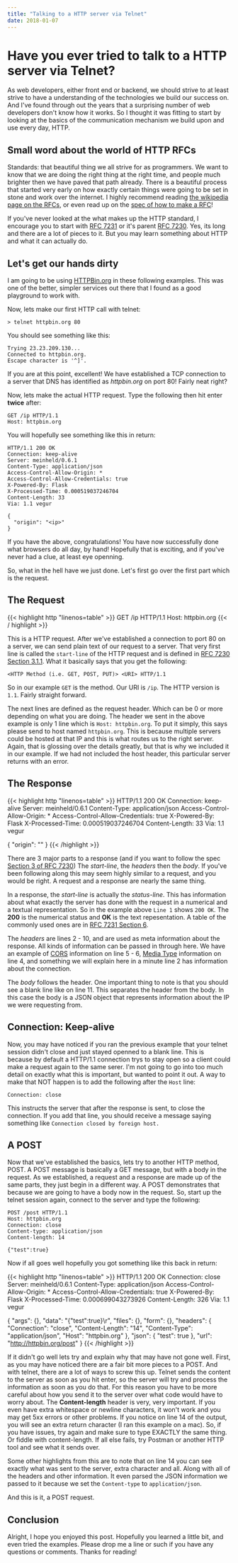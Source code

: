 ```yaml
---
title: "Talking to a HTTP server via Telnet"
date: 2018-01-07
---
```


# Have you ever tried to talk to a HTTP server via Telnet?

As web developers, either front end or backend, we should strive to at least strive to have a understanding of the technologies we build our success on. And I've found through out the years that a surprising number of web developers don't know how it works. So I thought it was fitting to start by looking at the basics of the communication mechanism we build upon and use every day, HTTP.

## Small word about the world of HTTP RFCs

Standards: that beautiful thing we all strive for as programmers. We want to know that we are doing the right thing at the right time, and people much brighter then we have paved that path already. There is a beautiful process that started very early on how exactly certain things were going to be set in stone and work over the internet. I highly recommend reading [the wikipedia page on the RFCs](https://en.wikipedia.org/wiki/Request_for_Comments), or even read up on the [spec of how to make a RFC](https://tools.ietf.org/html/rfc2026)! 

If you've never looked at the what makes up the HTTP standard, I encourage you to start with [RFC 7231](https://tools.ietf.org/html/rfc7231) or it's parent [RFC 7230](https://tools.ietf.org/html/rfc7230). Yes, its long and there are a lot of pieces to it. But you may learn something about HTTP and what it can actually do. 

## Let's get our hands dirty

I am going to be using [HTTPBin.org](https://httpbin.org) in these following examples. This was one of the better, simpler services out there that I found as a good playground to work with.

Now, lets make our first HTTP call with telnet:

```shell
> telnet httpbin.org 80
```

You should see something like this:

```plain
Trying 23.23.209.130...
Connected to httpbin.org.
Escape character is '^]'.
```

If you are at this point, excellent! We have established a TCP connection to a server that DNS has identified as _httpbin.org_ on port 80! Fairly neat right?

Now, lets make the actual HTTP request. Type the following then hit enter **twice** after:

```http
GET /ip HTTP/1.1
Host: httpbin.org
```

You will hopefully see something like this in return:

```http
HTTP/1.1 200 OK
Connection: keep-alive
Server: meinheld/0.6.1
Content-Type: application/json
Access-Control-Allow-Origin: *
Access-Control-Allow-Credentials: true
X-Powered-By: Flask
X-Processed-Time: 0.000519037246704
Content-Length: 33
Via: 1.1 vegur

{
  "origin": "<ip>"
}
```

If you have the above, congratulations! You have now successfully done what browsers do all day, by hand! Hopefully that is exciting, and if you've never had a clue, at least eye openning.

So, what in the hell have we just done. Let's first go over the first part which is the request.

## The Request

{{< highlight http "linenos=table" >}}
GET /ip HTTP/1.1
Host: httpbin.org
{{< / highlight >}}

This is a HTTP request. After we've established a connection to port 80 on a server, we can send plain text of our request to a server. That very first line is called the `start-line` of the HTTP request and is defined in [RFC 7230 Section 3.1.1](https://tools.ietf.org/html/rfc7230#section-3.1.1). What it basically says that you get the following: 

`<HTTP Method (i.e. GET, POST, PUT)> <URI> HTTP/1.1`

So in our example `GET` is the method. Our URI is `/ip`. The HTTP version is `1.1`. Fairly straight forward. 

The next lines are defined as the request header. Which can be 0 or more depending on what you are doing. The header we sent in the above example is only 1 line which is `Host: httpbin.org`. To put it simply, this says please send to host named `httpbin.org`. This is because multiple servers could be hosted at that IP and this is what routes us to the right server. Again, that is glossing over the details greatly, but that is why we included it in our example. If we had not included the host header, this particular server returns with an error. 

## The Response

{{< highlight http "linenos=table" >}}
HTTP/1.1 200 OK
Connection: keep-alive
Server: meinheld/0.6.1
Content-Type: application/json
Access-Control-Allow-Origin: *
Access-Control-Allow-Credentials: true
X-Powered-By: Flask
X-Processed-Time: 0.000519037246704
Content-Length: 33
Via: 1.1 vegur

{
  "origin": "<ip>"
}
{{< /highlight >}}

There are 3 major parts to a response (and if you want to follow the spec [Section 3 of RFC 7230](https://tools.ietf.org/html/rfc7230#section-3)) The *start-line*, the *headers* then the *body*. If you've been following along this may seem highly similar to a request, and you would be right. A request and a response are nearly the same thing.

In a response, the *start-line* is actually the *status-line*. This has information about what exactly the server has done with the request in a numerical and a textual representation. So in the example above `Line 1` shows `200 OK`. The **200** is the numerical status and **OK** is the text repesentation. A table of the commonly used ones are in [RFC 7231 Section 6](https://tools.ietf.org/html/rfc7231#section-6). 

The *headers* are lines 2 - 10, and are used as meta information about the response. All kinds of information can be passed in through here. We have an example of [CORS](https://en.wikipedia.org/wiki/Cross-origin_resource_sharing) information on line 5 - 6, [Media Type](https://en.wikipedia.org/wiki/Media_type) information on line 4, and something we will explain here in a minute line 2 has information about the connection.

The *body* follows the header. One important thing to note is that you should see a blank line like on line 11. This separates the header from the body. In this case the body is a JSON object that represents information about the IP we were requesting from.


## Connection: Keep-alive

Now, you may have noticed if you ran the previous example that your telnet session didn't close and just stayed openned to a blank line. This is because by default a HTTP/1.1 connection trys to stay open so a client could make a request again to the same serer. I'm not going to go into too much detail on exactly what this is important, but wanted to point it out. A way to make that NOT happen is to add the following after the `Host` line:

`Connection: close`

This instructs the server that after the response is sent, to close the connection.  If you add that line, you should receive a message saying something like `Connection closed by foreign host.`

## A POST 

Now that we've established the basics, lets try to another HTTP method, POST. A POST message is basically a GET message, but with a body in the request. As we established, a request and a response are made up of the same parts, they just begin in a different way. A POST demonstrates that because we are going to have a body now in the request. So, start up the telnet session again, connect to the server and type the following:

```http
POST /post HTTP/1.1
Host: httpbin.org
Connection: close
Content-type: application/json
Content-length: 14

{"test":true}
```

Now if all goes well hopefully you got something like this back in return:

{{< highlight http "linenos=table" >}}
HTTP/1.1 200 OK
Connection: close
Server: meinheld/0.6.1
Content-Type: application/json
Access-Control-Allow-Origin: *
Access-Control-Allow-Credentials: true
X-Powered-By: Flask
X-Processed-Time: 0.000699043273926
Content-Length: 326
Via: 1.1 vegur

{
  "args": {},
  "data": "{\"test\":true}\r",
  "files": {},
  "form": {},
  "headers": {
    "Connection": "close",
    "Content-Length": "14",
    "Content-Type": "application/json",
    "Host": "httpbin.org"
  },
  "json": {
    "test": true
  },
  "url": "http://httpbin.org/post"
}
{{< /highlight >}}

If it didn't go well lets try and explain why that may have not gone well. First, as you may have noticed there are a fair bit more pieces to a POST. And with telnet, there are a lot of ways to screw this up. Telnet sends the content to the server as soon as you hit enter, so the server will try and process the information as soon as you do that. For this reason you have to be more careful about how you send it to the server over what code would have to worry about. The **Content-length** header is very, very important. If you even have extra whitespace or newline characters, it won't work and you may get 5xx errors or other problems. If you notice on line 14 of the output, you will see an extra return character (I ran this example on a mac). So, if you have issues, try again and make sure to type EXACTLY the same thing. Or fiddle with content-length. If all else fails, try Postman or another HTTP tool and see what it sends over. 

Some other highlights from this are to note that on line 14 you can see exactly what was sent to the server, extra character and all. Along with all of the headers and other information. It even parsed the JSON information we passed to it because we set the `Content-type` to `application/json`.

And this is it, a POST request.

## Conclusion

Alright, I hope you enjoyed this post. Hopefully you learned a little bit, and even tried the examples. Please drop me a line or such if you have any questions or comments. Thanks for reading!


